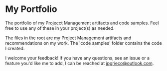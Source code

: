 # My Portfolio
The portfolio of my Projecct Management artifacts and code samples. Feel free to use
any of these in your project(s) as needed. 

The files in the root are my Project Management artifacts and recommendations on my 
work. The 'code samples' folder contains the code I created. 

I welcome your feedback! If you have any questions, see an issue or a feature you'd 
like me to add, I can be reached at jpgrieco@outlook.com. 

